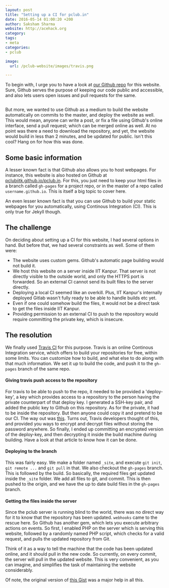 ```yaml
---
layout: post
title: "Setting up a CI for pclub.in"
date: 2016-05-14 01:00:20 +200
author: Saksham Sharma
website: http://acehack.org
category:
tags:
- meta
categories:
- pclub

image:
  url: /pclub-website/images/travis.png

---
```


To begin with, I urge you to have a look at [our Github repo](https://github.com/pclubiitk/pclub.in) for this website.
Sure, Github serves the purpose of keeping our code public and accessible, and also lets users open issues and pull requests for the same.

<img data-src="https://assets-cdn.github.com/pclub-website/images/modules/logos_page/Octocat.png" style="width: 35%; margin-left: auto; margin-right: auto;">

But more, we wanted to use Github as a medium to build the website automatically on commits to the master, and deploy the website as well.
This would mean, anyone can write a post, or fix a file using Github's online interface, send a pull request; which can be merged online as well. At no point was there a need to download the repository, and yet, the website would build in less than 2 minutes, and be updated for public. Isn't this cool? Hang on for how this was done.

## Some basic information

A lesser known fact is that Github also allows you to host webpages.
For instance, this website is also hosted on Github at [pclubiitk.github.io/pclub.in](https://pclubiitk.github.io/pclub.in).
For this, you just need to keep your html files in a branch called `gh-pages` for a project repo, or in the master of a repo called `username.github.io`.
This is itself a big topic to cover here.

An even lesser known fact is that you can use Github to build your static webpages for you automatically, using Continous Integration (CI).
This is only true for Jekyll though.

## The challenge

On deciding about setting up a CI for this website, I had several options in hand. But before that, we had several constraints as well. Some of them were:

* The website uses custom gems. Github's automatic page building would not build it.
* We host this website on a server inside IIT Kanpur. That server is not directly visible to the outside world, and only the HTTPS port is forwarded. So an external CI cannot send its built files to the server directly.
* Deploying a local CI seemed like an overkill. Plus, IIT Kanpur's internally deployed Gitlab wasn't fully ready to be able to handle builds etc yet.
* Even if one could somehow build the files, it would not be a direct task to get the files inside IIT Kanpur.
* Providing permission to an external CI to push to the repository would require committing the private key, which is insecure.

## The resolution

We finally used [Travis CI](https://travis-ci.org/) for this purpose. Travis is an online Continous Integration service, which offers to build your repositories for free, within some limits. You can customize how to build, and what else to do along with that much information. We set it up to build the code, and push it to the `gh-pages` branch of the same repo.

#### Giving travis push access to the repository
For travis to be able to push to the repo, it needed to be provided a 'deploy-key', a key which provides access to a repository to the person having the private counterpart of that deploy key. I generated a SSH-key pair, and added the public key to Github on this repository. As for the private, it had to be inside the repository. But then anyone could copy it and pretend to be our CI. The way out was [this](https://docs.travis-ci.com/user/encrypting-files/). Turns out, Travis developers thought of this, and provided you ways to encrypt and decrypt files without storing the password anywhere. So finally, I ended up committing an encrypted version of the deploy-key, and then decrypting it inside the build machine during building. Have a look at that article to know how it can be done.

#### Deploying to the branch

This was fairly easy. We make a folder named `_site`, and execute `git init`, `git remote ...` and `git pull` in that. We also checkout the `gh-pages` branch. This is followed by the build. So basically, the required files get updated inside the `_site` folder. We add all files to git, and commit. This is then pushed to the origin, and we have the up to date build files in the `gh-pages` branch.

#### Getting the files inside the server

Since the pclub server is running blind to the world, there was no direct way for it to know that the repository has been updated. `webhooks` came to the rescue here. So Github has another gem, which lets you execute arbitrary actions on events. So first, I enabled PHP on the server which is serving this website, followed by a randomly named PHP script, which checks for a valid request, and pulls the updated repository from Git.

Think of it as a way to tell the machine that the code has been updated online, and it should pull in the new code. So currently, on every commit, the server will pull in the updated website. This is very convenient, as you can imagine, and simplifies the task of maintaining the website considerably.

Of note, the original version of [this Gist](https://gist.github.com/sakshamsharma/209054260cd5a55c5789e20597f8a423) was a major help in all this.
